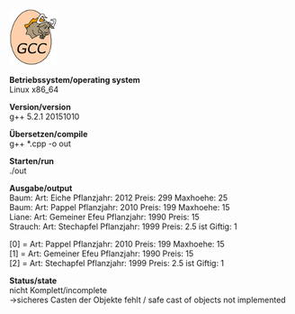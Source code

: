 ![GCC Logo](https://github.com/OlafGroh/OOP/blob/master/images/logos/cpp_logo.png)


__Betriebssystem/operating system__  
Linux x86_64

__Version/version__  
g++ 5.2.1 20151010

__Übersetzen/compile__  
g++ *.cpp -o out

__Starten/run__  
./out

__Ausgabe/output__  
Baum: Art: Eiche Pflanzjahr: 2012 Preis: 299 Maxhoehe: 25  
Baum: Art: Pappel Pflanzjahr: 2010 Preis: 199 Maxhoehe: 15  
Liane: Art: Gemeiner Efeu Pflanzjahr: 1990 Preis: 15  
Strauch: Art: Stechapfel Pflanzjahr: 1999 Preis: 2.5 ist Giftig: 1  

[0] = Art: Pappel Pflanzjahr: 2010 Preis: 199 Maxhoehe: 15  
[1] = Art:  Gemeiner Efeu Pflanzjahr: 1990 Preis: 15  
[2] = Art: Stechapfel Pflanzjahr: 1999 Preis: 2.5 ist Giftig: 1  


__Status/state__  
nicht Komplett/incomplete  
->sicheres Casten der Objekte fehlt / safe cast of objects not implemented  
